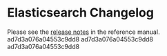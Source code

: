 # Elasticsearch Changelog

Please see the [release notes](https://www.elastic.co/guide/en/elasticsearch/reference/current/es-release-notes.html) in the reference manual.
ad7d3a076a04553c9dd8
ad7d3a076a04553c9dd8
ad7d3a076a04553c9dd8
